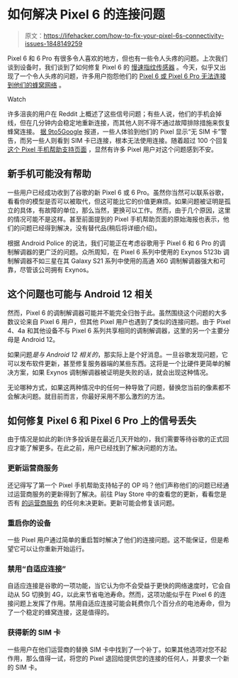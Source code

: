 # 如何解决 Pixel 6 的连接问题

> 原文：<https://lifehacker.com/how-to-fix-your-pixel-6s-connectivity-issues-1848149259>

Pixel 6 和 6 Pro 有很多令人喜欢的地方，但也有一些令人头疼的问题。上次我们谈到设备时，我们谈到了如何修复 Pixel 6 的 [慢速指纹传感器](https://lifehacker.com/how-to-fix-your-pixel-6s-slow-fingerprint-scanner-1848074145) 。今天，似乎又出现了一个令人头疼的问题，许多用户抱怨他们的 [Pixel 6 或 Pixel 6 Pro 无法连接到他们的蜂窝网络](https://www.androidpolice.com/google-pixel-6-users-are-complaining-of-random-signal-loss/) 。

Watch

许多沮丧的用户在 Reddit 上概述了这些信号问题；有些人说，他们的手机会掉线，但在几分钟内会稳定地重新连接，而其他人则不得不通过故障排除措施来恢复蜂窝连接。 [据 9to5Google](https://9to5google.com/2021/12/02/android-12-pixel-6-connectivity-issues/) 报道，一些人体验到他们的 Pixel 显示“无 SIM 卡”警告，而另一些人则看到 SIM 卡已连接，根本无法使用连接。随着超过 100 个回复 [这个 Pixel 手机帮助支持页面](https://support.google.com/pixelphone/thread/133343575/my-new-pixel-6-pro-keeps-having-no-service-restart-required-to-temporarily-resolve?hl=en) ，显然有许多 Pixel 用户对这个问题感到不安。

## 新手机可能没有帮助

一些用户已经成功收到了谷歌的新 Pixel 6 或 6 Pro。虽然你当然可以联系谷歌，看看你的模型是否可以被取代，但这可能比它的价值更麻烦。如果问题被证明是孤立的具体，有故障的单位，那么当然，更换可以工作。然而，由于几个原因，这里的情况可能不是这样。甚至前面提到的 Pixel 手机帮助页面的原始海报也表示，他们的问题已经得到解决，没有替代品(稍后将详细介绍)。

根据 Android Police 的说法，我们可能正在考虑谷歌用于 Pixel 6 和 6 Pro 的调制解调器的更广泛的问题。众所周知，在 Pixel 6 系列中使用的 Exynos 5123b 调制解调器不如三星在其 Galaxy S21 系列中使用的高通 X60 调制解调器强大和可靠，尽管该公司拥有 Exynos。

## 这个问题也可能与 Android 12 相关

然而，Pixel 6 的调制解调器可能并不能完全归咎于此。虽然围绕这个问题的大多数议论来自 Pixel 6 用户，但其他 Pixel 用户也遇到了类似的连接问题。由于 Pixel 4、4a 和其他设备不与 Pixel 6 系列共享相同的调制解调器，这里的另一个主要分母是 Android 12。

如果问题*是与 Android 12 相关的*，那实际上是个好消息。一旦谷歌发现问题，它可以发布软件更新，甚至修复服务器端的某些东西。这将是一个比硬件更简单的解决方案，如果 Exynos 调制解调器被证明是失败的话，就会出现这种情况。

无论哪种方式，如果这两种情况中的任何一种导致了问题，替换您当前的像素都不会解决问题。就目前而言，你最好采用不那么激烈的方法。

## **如何修复 Pixel 6 和 Pixel 6 Pro 上的信号丢失**

由于情况是如此的新(许多投诉是在最近几天开始的)，我们需要等待谷歌的正式回应才能了解更多。在此之前，用户已经找到了解决问题的方法。

### 更新运营商服务

还记得写了第一个 Pixel 手机帮助支持帖子的 OP 吗？他们声称他们的问题已经通过运营商服务的更新得到了解决。前往 Play Store 中的查看您的更新，看看您是否有 [的运营商服务](https://lifehacker.com/update-your-androids-carrier-services-app-to-see-if-you-1840369156) 的任何未决更新。更新可能会修复该问题。

### 重启你的设备

一些 Pixel 用户通过简单的重启暂时解决了他们的连接问题。这不能保证，但是希望它可以让你重新开始运行。

### 禁用“自适应连接”

自适应连接是谷歌的一项功能，当它认为你不会受益于更快的网络速度时，它会自动从 5G 切换到 4G，以此来节省电池寿命。然而，这项功能似乎在 Pixel 6 的连接问题上发挥了作用。禁用自适应连接可能会耗费你几个百分点的电池寿命，但为了一个稳定的蜂窝连接，这是值得的。

### 获得新的 SIM 卡

一些用户在他们运营商的替换 SIM 卡中找到了一个补丁。如果其他选项对您不起作用，那么值得一试，将您的 Pixel 退回给提供您的连接的任何人，并要求一个新的 SIM 卡。